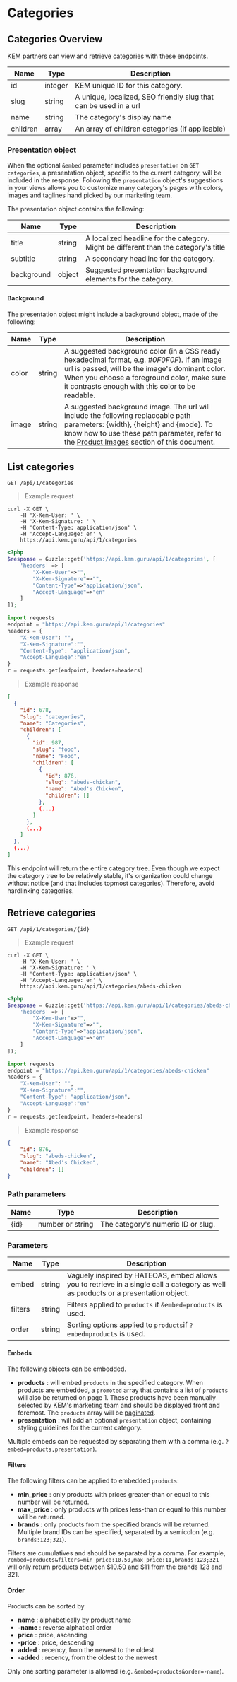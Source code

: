 # Categories

## Categories Overview

KEM partners can view and retrieve categories with these endpoints.

| Name     | Type    | Description                                                                                                      |
|----------|---------|------------------------------------------------------------------------------------------------------------------|
| id       | integer | KEM unique ID for this category.                                                                                 |
| slug     | string  | A unique, localized, SEO friendly slug that can be used in a url											        |
| name     | string  | The category's display name                                                                                      |
| children | array   | An array of children categories (if applicable)																    |

### Presentation object

When the optional `&embed` parameter includes `presentation` on `GET categories`, a presentation object, specific to the current category, will be included in the response. Following the `presentation` object's suggestions in your views allows you to customize many category's pages with colors, images and taglines hand picked by our marketing team.

The presentation object contains the following:

| Name       | Type   | Description 										  |
|------------|--------|-------------------------------------------------------|
| title      | string | A localized headline for the category. Might be different than the category's title |
| subtitle   | string | A secondary headline for the category.|
| background | object | Suggested presentation background elements for the category.|

#### Background

The presentation object might include a background object, made of the following:

| Name  | Type   | Description 																			  |
|-------|--------|----------------------------------------------------------------------------------------|
| color | string | A suggested background color (in a CSS ready hexadecimal format, e.g. *#0F0F0F*). If an image url is passed, will be the image's dominant color. When you choose a foreground color, make sure it contrasts enough with this color to be readable. |
| image | string | A suggested background image. The url will include the following replaceable path parameters: {width}, {height} and {mode}. To know how to use these path parameter, refer to the [Product Images](#product-image-object) section of this document.                        |

## List categories

`GET /api/1/categories`

> Example request

```shell
curl -X GET \
	-H 'X-Kem-User: ' \
	-H 'X-Kem-Signature: ' \
	-H 'Content-Type: application/json' \
	-H 'Accept-Language: en' \
	https://api.kem.guru/api/1/categories
```

```php
<?php
$response = Guzzle::get('https://api.kem.guru/api/1/categories', [
    'headers' => [
		"X-Kem-User"=>"",
		"X-Kem-Signature"=>"",
		"Content-Type"=>"application/json",
		"Accept-Language"=>"en"
	]
]);
```

```python
import requests
endpoint = "https://api.kem.guru/api/1/categories"
headers = {
	"X-Kem-User": "",
	"X-Kem-Signature":"",
	"Content-Type": "application/json",
	"Accept-Language":"en"
}
r = requests.get(endpoint, headers=headers)
```

> Example response

```json
[
  {
    "id": 678,
    "slug": "categories",
    "name": "Categories",
    "children": [
      {
        "id": 987,
        "slug": "food",
        "name": "Food",
        "children": [
          {
            "id": 876,
            "slug": "abeds-chicken",
            "name": "Abed's Chicken",
            "children": []
          },
		  (...)
        ]
      },
	  (...)
    ]
  },
  (...)
]
```

This endpoint will return the entire category tree. Even though we expect the category tree to be relatively stable, it's organization could change without notice (and that includes topmost categories). Therefore, avoid hardlinking categories.


## Retrieve categories

`GET /api/1/categories/{id}`

> Example request

```shell
curl -X GET \
	-H 'X-Kem-User: ' \
	-H 'X-Kem-Signature: ' \
	-H 'Content-Type: application/json' \
	-H 'Accept-Language: en' \
	https://api.kem.guru/api/1/categories/abeds-chicken
```

```php
<?php
$response = Guzzle::get('https://api.kem.guru/api/1/categories/abeds-chicken', [
    'headers' => [
		"X-Kem-User"=>"",
		"X-Kem-Signature"=>"",
		"Content-Type"=>"application/json",
		"Accept-Language"=>"en"
	]
]);
```

```python
import requests
endpoint = "https://api.kem.guru/api/1/categories/abeds-chicken"
headers = {
	"X-Kem-User": "",
	"X-Kem-Signature":"",
	"Content-Type": "application/json",
	"Accept-Language":"en"
}
r = requests.get(endpoint, headers=headers)
```

> Example response

```json
{
	"id": 876,
	"slug": "abeds-chicken",
	"name": "Abed's Chicken",
	"children": []
}
```

### Path parameters

| Name | Type              | Description                                                         |
|------|-------------------|---------------------------------------------------------------------|
| {id} | number or string | The category's numeric ID or slug.									 |


### Parameters

| Name   | Type   | Description                                                                                                                         |
|--------|--------|-------------------------------------------------------------------------------------------------------------------------------------|
| embed  | string | Vaguely inspired by HATEOAS, embed allows you to retrieve in a single call a category as well as products or a presentation object. |
| filters| string | Filters applied to `products` if `&embed=products` is used.                                                                         |
| order  | string | Sorting options applied to `products`if `?embed=products` is used.                                                                  |

#### Embeds

The following objects can be embedded.

- **products** : will embed `products` in the specified category. When products are embedded, a `promoted` array that contains a list of `products` will also be returned on page 1. These products have been manually selected by KEM's marketing team and should be displayed front and foremost. The `products` array will be [paginated](#pagination).
- **presentation** : will add an optional `presentation` object, containing styling guidelines for the current category.

Multiple embeds can be requested by separating them with a comma (e.g. `?embed=products,presentation`).

#### Filters

The following filters can be applied to embedded `products`:

- **min_price** : only products with prices greater-than or equal to this number will be returned.
- **max_price** : only products with prices less-than or equal to this number will be returned.
- **brands** : only products from the specified brands will be returned. Multiple brand IDs can be specified, separated by a semicolon (e.g. `brands:123;321`).

Filters are cumulatives and should be separated by a comma. For example, `?embed=products&filters=min_price:10.50,max_price:11,brands:123;321` will only return products between $10.50 and $11 from the brands 123 and 321.

#### Order

Products can be sorted by

- **name** : alphabetically by product name
- **-name** : reverse alphatical order
- **price** : price, ascending
- **-price** : price, descending
- **added** : recency, from the newest to the oldest
- **-added** : recency, from the oldest to the newest

Only one sorting parameter is allowed (e.g. `&embed=products&order=-name`).